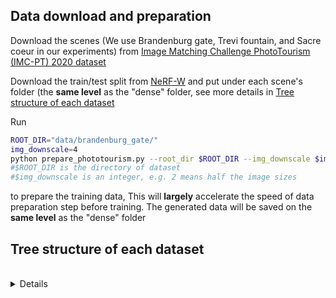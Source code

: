## Data download and preparation

Download the scenes (We use Brandenburg gate, Trevi fountain, and Sacre coeur in our experiments) from [Image Matching Challenge PhotoTourism (IMC-PT) 2020 dataset](https://www.cs.ubc.ca/~kmyi/imw2020/data.html) 

Download the train/test split from [NeRF-W](https://nerf-w.github.io/) and put under each scene's folder (the **same level** as the "dense" folder, see more details in <a href="#tree-structure-of-each-dataset">Tree structure of each dataset</a>

Run 
```bash
ROOT_DIR="data/brandenburg_gate/"
img_downscale=4
python prepare_phototourism.py --root_dir $ROOT_DIR --img_downscale $img_downscale
#$ROOT_DIR is the directory of dataset
#$img_downscale is an integer, e.g. 2 means half the image sizes
```
to prepare the training data, This will **largely** accelerate the speed of data preparation step before training.
The generated data will be saved on the **same level** as the "dense" folder

## Tree structure of each dataset
</details>

<br>



<details>

```
data/
├── brandenburg_gate/
│   ├── dense/
│   │   ├── images/
│   │   ├── stereo/
│   │   │      ├──depth_maps/
│   │   │      ├──depth_maps_clean_300_th_0.10/
│   │   ├── sparse/
│   │   
│   ├── cache/
│   │ 
│   ├──brandenburg.tsv
│
├── trevi_fountain/
│    ├── dense/
│    │   ├── images/
│    │   ├── stereo/
│    │   │      ├──depth_maps/
│    │   │      ├──depth_maps_clean_300_th_0.10/
│    │   ├── sparse/
│    │   
│    ├── cache/
│    │ 
│    ├──trevi.tsv
│
├── sacre_coeur/
│   ├── dense/
│   │   ├── images/
│   │   ├── stereo/
│   │   │      ├──depth_maps/
│   │   │      ├──depth_maps_clean_300_th_0.10/
│   │   ├── sparse/
│   │   
│   ├── cache/
│   │ 
│   ├──sacre.tsv
│
├── .gitignore

```

</details>
